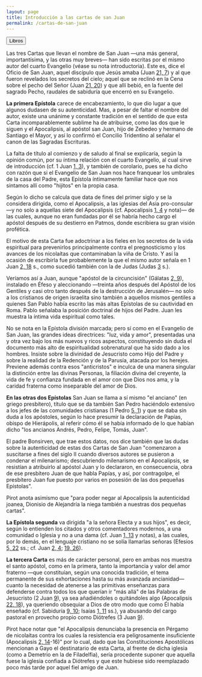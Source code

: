 ```yaml
---
layout: page
title: Introducción a las cartas de san Juan
permalink: /cartas-de-san-juan
---
```


<div class="navigation">
   <input type="button" popovertarget="books" value="Libros">
</div>

<div id="books" markdown="1" popover>

   {% include book-list.md %}
</div>

<!-- ## Introducción -->

Las tres Cartas que llevan el nombre de San Juan —una más general, importantísima, y las otras muy breves— han sido escritas por el mismo autor del cuarto Evangelio (véase su nota introductoria). Este es, dice el Oficio de San Juan, aquel discípulo que Jesús amaba (Juan [21, 7](juan#c21-v7)) y al que fueron revelados los secretos del cielo; aquel que se reclinó en la Cena sobre el pecho del Señor (Juan [21, 20](juan#c21-v20)) y que allí bebió, en la fuente del sagrado Pecho, raudales de sabiduría que encerró en su Evangelio.

**La primera Epístola** carece de encabezamiento, lo que dio lugar a que algunos dudasen de su autenticidad. Mas, a pesar de faltar el nombre del autor, existe una unánime y constante tradición en el sentido de que esta Carta incomparablemente sublime ha de atribuirse, como las dos que le siguen y el Apocalipsis, al apóstol san Juan, hijo de Zebedeo y hermano de Santiago el Mayor, y así lo confirmó el Concilio Tridentino al señalar el canon de las Sagradas Escrituras.

La falta de título al comienzo y de saludo al final se explicaría, según la opinión común, por su íntima relación con el cuarto Evangelio, al cual sirve de introducción (cf. 1 Juan [1, 3](1-juan#c1-v3)), y también de corolario, pues se ha dicho con razón que si el Evangelio de San Juan nos hace franquear los umbrales de la casa del Padre, esta Epístola íntimamente familiar hace que nos sintamos allí como "hijitos" en la propia casa.

Según lo dicho se calcula que data de fines del primer siglo y se la considera dirigida, como el Apocalipsis, a las iglesias del Asia pro-consular —y no solo a aquellas siete del Apocalipsis (cf. Apocalipsis [1, 4](apocalipsis#c1-v4) y nota)— de las cuales, aunque no eran fundadas por él se habría hecho cargo el apóstol después de su destierro en Patmos, donde escribiera su gran visión profética.

El motivo de esta Carta fue adoctrinar a los fieles en los secretos de la vida espiritual para prevenirlos principalmente contra el pregnosticismo y los avances de los nicolaítas que contaminaban la viña de Cristo. Y así la ocasión de escribirla fue probablemente la que el mismo autor señala en 1 Juan [2, 18](1-juan#c2-v18) s., como sucedió también con la de Judas (Judas [3](judas#v3) s.).

Veríamos así a Juan, aunque "apóstol de la circuncisión" (Gálatas [2, 9](galatas#c2-v9)), instalado en Éfeso y aleccionando —treinta años después del Apóstol de los Gentiles y casi otro tanto después de la destrucción de Jerusalén— no solo a los cristianos de origen israelita sino también a aquellos mismos gentiles a quienes San Pablo había escrito las más altas Epístolas de su cautividad en Roma. Pablo señalaba la posición doctrinal de hijos del Padre. Juan les muestra la íntima vida espiritual como tales.

No se nota en la Epístola división marcada; pero sí como en el Evangelio de San Juan, las grandes ideas directrices: "luz, vida y amor", presentadas una y otra vez bajo los más nuevos y ricos aspectos, constituyendo sin duda el documento más alto de espiritualidad sobrenatural que ha sido dado a los hombres. Insiste sobre la divinidad de Jesucristo como Hijo del Padre y sobre la realidad de la Redención y de la Parusía, atacada por los herejes. Previene además contra esos "anticristos" e inculca de una manera singular la distinción entre las divinas Personas, la filiación divina del creyente, la vida de fe y confianza fundada en el amor con que Dios nos ama, y la caridad fraterna como inseparable del amor de Dios.

**En las otras dos Epístolas** San Juan se llama a sí mismo "el anciano" (en griego presbítero), título que se da también San Pedro haciéndolo extensivo a los jefes de las comunidades cristianas (1 Pedro [5, 1](1-pedro#c5-v1)) y que se daba sin duda a los apóstoles, según lo hace presumir la declaración de Papías, obispo de Hierápolis, al referir cómo él se había informado de lo que habían dicho "los ancianos Andrés, Pedro, Felipe, Tomás, Juan".

El padre Bonsirven, que trae estos datos, nos dice también que las dudas sobre la autenticidad de estas dos Cartas de San Juan "comenzaron a suscitarse a fines del siglo II cuando diversos autores se pusieron a condenar el milenarismo; descubriendo milenarismo en el Apocalipsis, se resistían a atribuirlo al apóstol Juan y lo declararon, en consecuencia, obra de ese presbítero Juan de que habla Papías, y así, por contragolpe, el presbítero Juan fue puesto por varios en posesión de las dos pequeñas Epístolas".

Pirot anota asimismo que "para poder negar al Apocalipsis la autenticidad joanea, Dionisio de Alejandría la niega también a nuestras dos pequeñas cartas".

**La Epístola segunda** va dirigida "a la señora Electa y a sus hijos", es decir, según lo entienden los citados y otros comentadores modernos, a una comunidad o Iglesia y no a una dama (cf. Juan [1, 13](juan#c1-v13) y notas), a las cuales, por lo demás, en el lenguaje cristiano no se solía llamarlas señoras (Efesios [5, 22](efesios#c5-v22) ss.; cf. Juan [2, 4](juan#c2-v4); [19, 26](juan#c19-v26)).

**La tercera Carta** es más de carácter personal, pero en ambas nos muestra el santo apóstol, como en la primera, tanto la importancia y valor del amor fraterno —que constituían, según una conocida tradición, el tema permanente de sus exhortaciones hasta su más avanzada ancianidad— cuanto la necesidad de atenerse a las primitivas enseñanzas para defenderse contra todos los que querían ir "más allá" de las Palabras de Jesucristo (2 Juan [9](2-juan#v9)), ya sea añadiéndoles o quitándoles algo (Apocalipsis [22, 18](apocalipsis#c22-v18)), ya queriendo obsequiar a Dios de otro modo que como Él había enseñado (cf. Sabiduría [9, 10](sabiduria#c9-v10); Isaías [1, 11](isaias#c1-v11) ss.), ya abusando del cargo pastoral en provecho propio como Diótrefes (3 Juan [9](3-juan#v9)).

Pirot hace notar que "el Apocalipsis denunciaba la presencia en Pérgamo de nicolaítas contra los cuales la resistencia era peligrosamente insuficiente (Apocalipsis [2, 14](apocalipsis#c2-v14)-16)" por lo cual, dado que las Constituciones Apostólicas mencionan a Gayo el destinatario de esta Carta, al frente de dicha iglesia (como a Demetrio en la de Filadelfia), sería procedente suponer que aquella fuese la iglesia confiada a Diótrefes y que este hubiese sido reemplazado poco más tarde por aquel fiel amigo de Juan.